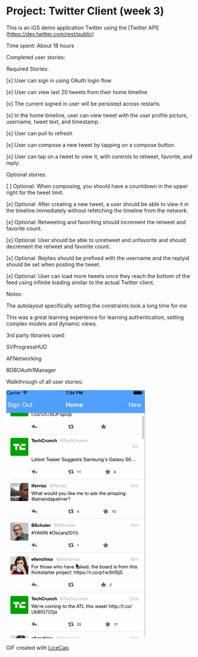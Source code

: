 # Project: Twitter Client (week 3)


This is an iOS demo application Twitter using the [Twitter API] (https://dev.twitter.com/rest/public)


Time spent: About 18 hours

Completed user stories:

Required Stories:

[x] User can sign in using OAuth login flow

[x] User can view last 20 tweets from their home timeline

[x] The current signed in user will be persisted across restarts

[x] In the home timeline, user can view tweet with the user profile picture, username, tweet text, and timestamp.

[x] User can pull to refresh

[x] User can compose a new tweet by tapping on a compose button.

[x] User can tap on a tweet to view it, with controls to retweet, favorite, and reply.


Optional stories: 

[ ] Optional: When composing, you should have a countdown in the upper right for the tweet limit.

[x] Optional: After creating a new tweet, a user should be able to view it in the timeline immediately without refetching the timeline from the network.

[x] Optional: Retweeting and favoriting should increment the retweet and favorite count.

[x] Optional: User should be able to unretweet and unfavorite and should decrement the retweet and favorite count.

[x] Optional: Replies should be prefixed with the username and the replyid should be set when posting the tweet.

[x] Optional: User can load more tweets once they reach the bottom of the feed using infinite loading similar to the actual Twitter client.

Notes:

The autolayout specifically setting the constraints look a long time for me

This was a great learning experience for learning authentication, setting complex models and dynamic views.

3rd party libraries used:

SVProgressHUD

AFNetworking

BDBOAuth1Manager


Walkthrough of all user stories:

![Video Walkthrough](twitter_demo_week3.gif)

GIF created with [LiceCap](http://www.cockos.com/licecap/).
